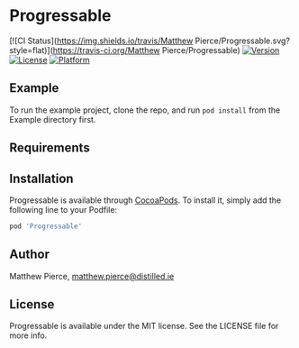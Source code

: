 # Progressable

[![CI Status](https://img.shields.io/travis/Matthew Pierce/Progressable.svg?style=flat)](https://travis-ci.org/Matthew Pierce/Progressable)
[![Version](https://img.shields.io/cocoapods/v/Progressable.svg?style=flat)](https://cocoapods.org/pods/Progressable)
[![License](https://img.shields.io/cocoapods/l/Progressable.svg?style=flat)](https://cocoapods.org/pods/Progressable)
[![Platform](https://img.shields.io/cocoapods/p/Progressable.svg?style=flat)](https://cocoapods.org/pods/Progressable)

## Example

To run the example project, clone the repo, and run `pod install` from the Example directory first.

## Requirements

## Installation

Progressable is available through [CocoaPods](https://cocoapods.org). To install
it, simply add the following line to your Podfile:

```ruby
pod 'Progressable'
```

## Author

Matthew Pierce, matthew.pierce@distilled.ie

## License

Progressable is available under the MIT license. See the LICENSE file for more info.
